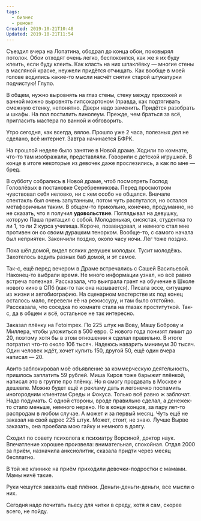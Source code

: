 ```yaml
---
tags:
  - бизнес
  - ремонт
Created: 2019-10-21T10:48
Updated: 2019-10-21T11:54
---
```

Съездил вчера на Лопатина, ободрал до конца обои, поковырял потолок. Обои отходят очень легко, беспокоился, как же я их буду клеить, если буду клеить. Как класть на них шпаклёвку — многие стены в масляной краске, неужели придётся отчищать. Как вообще в моей голове водились какие-то мысли насчёт снятия старой штукатурки подчистую! Глупо.

В общем, нужно выровнять на глаз стены, стену между прихожей и ванной можно выровнять гипсокартоном (правда, как подтягивать смежную стенку, непонятно. Двери надо заменить. Придётся разобрать и шкафы. На пол постилить линолеум. Прежде, чем браться за всё, пригласить мастера по ванной и обговорить.

Утро сегодня, как всегда, вялое. Прошло уже 2 часа, полезных дел не сделано, всё интернет. Завтра начинается БФРК.

На прошлой неделе было занятие в Новой драме. Ходили по комнате, что-то там изображали, представляли. Говорили с детской игрушкой. В конце в итоге некоторые из девочек даже прослезились, а как по мне — бред.

В субботу собрались в Новой драме, чтоб посмотреть Господ Головлёвых в постановке Серебренникова. Перед просмотром чувствовал себя неловко, ни с кем особо не общался. Вначале спектакль был очень запутанным, потом чуть распутался, но остался метафоричным таким. В общем-то прикольно, конечно, продуманно, но не сказать, что я получил **удовольствие**. Поглядывал на девушку, которую Паша притащил с собой. Молоденькая, сисястая, студентка то ли 1, то ли 2 курса училища. Короче, позавидовал, и немного стал мне противен он со своим дурацким тенорком. Вообще-то, с самого начала был неприятен. Закончили поздно, около часу ночи. Лёг тоже поздно.

Пока шёл домой, видел всяких девушек молодых. Тусит молодёжь. Захотелось водить разных баб домой, и эт самое.

Так-с, ещё перед вечером в Драме встречались с Сашей Васильевой. Наконец-то выбрали время. Не много информации узнал, но всё равно встреча полезная. Рассказала, что выиграла грант на обучение в Школе нового кино в СПб (как-то так она называется). Писала эссе, ситуацию из жизни и автобиографию. На сценарном мастерстве их под конец осталось мало, перевели её на режиссуру, и там было отстойно. Рассказала, что соседка по комнате стала на глазах проституткой. Так-с, да в общем и всё, остальное не так интересно.

Заказал плёнку на Fotoimpex. По 225 штук на Вову, Машу Боброву и Миллера, чтобы уложиться в 500 евро. С нового года понизят лимит до 20, поэтому хотя бы в этом отношении я сделал правильно. В итоге потратил что-то около 106 тысяч. Надеюсь наварить минимум 30 тысяч. Один человек ждёт, хочет купить 150, другой 50, ещё один вчера написал — 20.

Авито заблокировал моё объявление за коммерческую деятельность, пришлось заплатить 59 рублей. Миша Киров тоже барыжит плёнкой, написал это в группе про плёнку. Но я смогу продавать в Москве и дешевле. Можно будет ещё и рекламу дать и легонечко поспамить иногородним клиентам Среды и Фокуса. Только всё равно ж заблочат. Надо подумать. С одной стороны, вроде правильно сделал, а денежек-то стало меньше, немного нервно. Но в конце концов, за пару лет-то распродам в любом случае. А может и за первый месяц. Чуть ещё не заказал на свой адрес 225 штук. Может, стоит, не знаю. Лучше Вырве заказать, она проебала мою гайку и немного в долгу.

Сходил по совету психолога к психиатру Ворсиной, доктор наук. Впечатление хорошее произвела: внимательная, спокойная. Отдал 2000 за приём, назначила анксиолитик, сказала придти через месяц бесплатно.

В той же клинике на приём приходили девочки-подростки с мамами. Мамы ничё такие.

Руки чешутся заказать ещё плёнки. Деньги-деньги-деньги, все мысли о них.

Сегодня надо почитать пьесу для читки в среду, хотя я сам, скорее всего, не пойду.